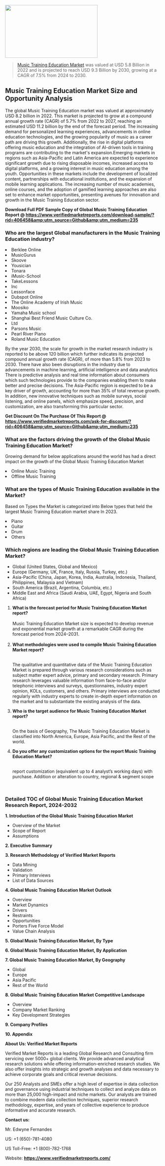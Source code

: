 <img src="https://ffe5etoiles.com/wp-content/uploads/2024/12/MST1-300x171.png" alt="" width="300" height="171" class="alignnone size-medium wp-image-20088" /><blockquote><p><p><a href="https://www.verifiedmarketreports.com/download-sample/?rid=406458&utm_source=Github&utm_medium=235" target="_blank">Music Training Education Market</a> was valued at USD 5.8 Billion in 2022 and is projected to reach USD 9.3 Billion by 2030, growing at a CAGR of 7.5% from 2024 to 2030.</p></blockquote><p><h2>Music Training Education Market Size and Opportunity Analysis</h2>The global Music Training Education market was valued at approximately USD 8.2 billion in 2022. This market is projected to grow at a compound annual growth rate (CAGR) of 5.7% from 2022 to 2027, reaching an estimated USD 11.2 billion by the end of the forecast period. The increasing demand for personalized learning experiences, advancements in online education technologies, and the growing popularity of music as a career path are driving this growth. Additionally, the rise in digital platforms offering music education and the integration of AI-driven tools in training programs are contributing to the market's expansion.Emerging markets in regions such as Asia-Pacific and Latin America are expected to experience significant growth due to rising disposable incomes, increased access to digital platforms, and a growing interest in music education among the youth. Opportunities in these markets include the development of localized content, partnerships with educational institutions, and the expansion of mobile learning applications. The increasing number of music academies, online courses, and the adoption of gamified learning approaches are also set to enhance market opportunities, presenting avenues for innovation and growth in the Music Training Education sector.</p><p class=""><strong>Download Full PDF Sample Copy of Global Music Training Education Report @ <a href="https://www.verifiedmarketreports.com/download-sample/?rid=406458&amp;utm_source=Github&amp;utm_medium=235" target="_blank">https://www.verifiedmarketreports.com/download-sample/?rid=406458&amp;utm_source=Github&amp;utm_medium=235</a></strong></p><h3 id="" class="">Who are the largest Global manufacturers in the Music Training Education industry?</h3><p><li>Berklee Online</li><li> MusicGurus</li><li> Skoove</li><li> Yousician</li><li> Tonara</li><li> iMusic-School</li><li> TakeLessons</li><li>Inc</li><li> Lessonface</li><li> Dubspot Online</li><li> The Online Academy of Irish Music</li><li> Moosiko</li><li> Yamaha Music school</li><li> Shanghai Best Friend Music Culture Co.</li><li> Ltd</li><li> Parsons Music</li><li> Pearl River Piano</li><li> Roland Music Education</li></p><div class=""><div class="" dir="" data-message-author-role="" data-message-id="" data-message-model-slug=""><div class=""><div class=""><div class=""><div class="" dir="" data-message-author-role="" data-message-id="" data-message-model-slug=""><div class=""><div class=""><p>By the year 2030, the scale for growth in the market research industry is reported to be above 120 billion which further indicates its projected compound annual growth rate (CAGR), of more than 5.8% from 2023 to 2030. There have also been disruptions in the industry due to advancements in machine learning, artificial intelligence and data analytics There is predictive analysis and real time information about consumers which such technologies provide to the companies enabling them to make better and precise decisions. The Asia-Pacific region is expected to be a key driver of growth, accounting for more than 35% of total revenue growth. In addition, new innovative techniques such as mobile surveys, social listening, and online panels, which emphasize speed, precision, and customization, are also transforming this particular sector.</p><p><strong>Get Discount On The Purchase Of This Report @&nbsp; <a href="https://www.verifiedmarketreports.com/ask-for-discount/?rid=406458&amp;utm_source=Github&amp;utm_medium=235" target="_blank">https://www.verifiedmarketreports.com/ask-for-discount/?rid=406458&amp;utm_source=Github&amp;utm_medium=235</a></strong></p></div></div></div></div></div></div></div></div><h3 id="" class="">What are the factors driving the growth of the Global Music Training Education Market?</h3><p id="" class="">Growing demand for below applications around the world has had a direct impact on the growth of the Global Music Training Education Market</p><p id="" class=""><li>Online Music Training</li><li> Offline Music Training</li></p><h3 id="" class="">What are the types of Music Training Education available in the Market?</h3><p id="" class="">Based on Types the Market is categorized into Below types that held the largest Music Training Education market share In 2023.</p><p id="" class=""><li>Piano</li><li> Guitar</li><li> Drum</li><li> Others</li></p><h3 id="" class="">Which regions are leading the Global Music Training Education Market?</h3><ul><li>Global (United States, Global and Mexico)</li><li>Europe (Germany, UK, France, Italy, Russia, Turkey, etc.)</li><li>Asia-Pacific (China, Japan, Korea, India, Australia, Indonesia, Thailand, Philippines, Malaysia and Vietnam)</li><li>South America (Brazil, Argentina, Columbia, etc.)</li><li>Middle East and Africa (Saudi Arabia, UAE, Egypt, Nigeria and South Africa)</li></ul><p><ol><li><strong>What is the forecast period for Music Training Education Market report?<br /></strong><br /><span data-sheets-root="1" data-sheets-value="{&quot;1&quot;:2,&quot;2&quot;:&quot;XXXX size is expected to develop revenue and exponential market growth at a remarkable CAGR during the forecast period from 2024&ndash;2030.&quot;}" data-sheets-userformat="{&quot;2&quot;:12674,&quot;4&quot;:{&quot;1&quot;:2,&quot;2&quot;:16776960},&quot;10&quot;:2,&quot;11&quot;:0,&quot;15&quot;:&quot;Arial&quot;,&quot;16&quot;:12}">Music Training Education Market size is expected to develop revenue and exponential market growth at a remarkable CAGR during the forecast period from 2024&ndash;2031.</span><br /><br /></li><li><strong>What methodologies were used to compile Music Training Education Market report?<br /><br /></strong><p>The qualitative and quantitative data of the&nbsp;Music Training Education Market is prepared through various research considerations such as subject matter expert advice, primary and secondary research. Primary research leverages valuable information from face-to-face and/or telephonic interviews and surveys, questionnaires, industry expert opinion, KOLs, customers, and others. Primary interviews are conducted regularly with industry experts to create in-depth expert information on the market and to substantiate the existing analysis of the data.&nbsp;</p></li><li><strong>Who is the target audience for Music Training Education Market report?<br /><br /></strong><p>On the basis of Geography, The&nbsp;Music Training Education Market is classified into North America, Europe, Asia Pacific, and the Rest of the world.</p></li><li><strong>Do you offer any customization options for the report Music Training Education Market?<br /><br /></strong><p>report customization (equivalent up to 4 analyst&rsquo;s working days) with purchase. Addition or alteration to country, regional &amp; segment scope</p><p>&nbsp;</p></li></ol></p><h3 id="" class="">Detailed TOC of Global Music Training Education Market Research Report, 2024-2032</h3><p id="" class=""><strong>1. Introduction of the Global Music Training Education Market</strong></p><ul><li>Overview of the Market</li><li>Scope of Report</li><li>Assumptions</li></ul><p id="" class=""><strong>2. Executive Summary</strong></p><p id="" class=""><strong>3. Research Methodology of&nbsp;Verified Market Reports</strong></p><ul><li>Data Mining</li><li>Validation</li><li>Primary Interviews</li><li>List of Data Sources</li></ul><p id="" class=""><strong>4. Global Music Training Education Market Outlook</strong></p><ul><li>Overview</li><li>Market Dynamics</li><li>Drivers</li><li>Restraints</li><li>Opportunities</li><li>Porters Five Force Model</li><li>Value Chain Analysis</li></ul><p id="" class=""><strong>5. Global Music Training Education Market, By&nbsp;Type</strong></p><p id="" class=""><strong>6. Global Music Training Education Market, By Application</strong></p><p id="" class=""><strong>7. Global Music Training Education Market, By Geography</strong></p><ul><li>Global</li><li>Europe</li><li>Asia Pacific</li><li>Rest of the World</li></ul><p id="" class=""><strong>8. Global Music Training Education Market Competitive Landscape</strong></p><ul><li>Overview</li><li>Company Market Ranking</li><li>Key Development Strategies</li></ul><p id="" class=""><strong>9. Company Profiles</strong></p><p id="" class=""><strong>10. Appendix</strong></p><p id="" class=""><strong>About Us: Verified Market Reports</strong></p><p id="" class="">Verified Market Reports is a leading Global Research and Consulting firm servicing over 5000+ global clients. We provide advanced analytical research solutions while offering information-enriched research studies. We also offer insights into strategic and growth analyses and data necessary to achieve corporate goals and critical revenue decisions.</p><p id="" class="">Our 250 Analysts and SMEs offer a high level of expertise in data collection and governance using industrial techniques to collect and analyze data on more than 25,000 high-impact and niche markets. Our analysts are trained to combine modern data collection techniques, superior research methodology, expertise, and years of collective experience to produce informative and accurate research.</p><p id="" class=""><strong>Contact us:</strong></p><p id="" class="">Mr. Edwyne Fernandes</p><p id="" class="">US: +1 (650)-781-4080</p><p id="" class="">US Toll-Free: +1 (800)-782-1768</p><p id="" class="">Website: <a target="" data-test-app-aware-link=""><strong>https://www.verifiedmarketreports.com/</strong></a></p>
